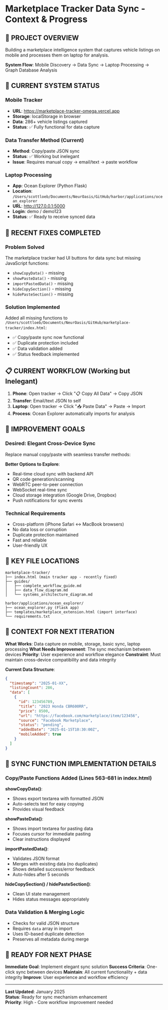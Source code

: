 # Marketplace Tracker Data Sync - Context & Progress

## 🎯 **PROJECT OVERVIEW**
Building a marketplace intelligence system that captures vehicle listings on mobile and processes them on laptop for analysis.

**System Flow**: Mobile Discovery → Data Sync → Laptop Processing → Graph Database Analysis

## 📱 **CURRENT SYSTEM STATUS**

### Mobile Tracker
- **URL**: https://marketplace-tracker-omega.vercel.app
- **Storage**: localStorage in browser
- **Data**: 286+ vehicle listings captured
- **Status**: ✅ Fully functional for data capture

### Data Transfer Method (Current)
- **Method**: Copy/paste JSON sync
- **Status**: ✅ Working but inelegant
- **Issue**: Requires manual copy → email/text → paste workflow

### Laptop Processing
- **App**: Ocean Explorer (Python Flask)
- **Location**: `/Users/scottloeb/Documents/NeurOasis/GitHub/harbor/applications/ocean_explorer`
- **URL**: http://127.0.0.1:5000
- **Login**: demo / demo123
- **Status**: ✅ Ready to receive synced data

## 🔧 **RECENT FIXES COMPLETED**

### Problem Solved
The marketplace tracker had UI buttons for data sync but missing JavaScript functions:
- `showCopyData()` - missing
- `showPasteData()` - missing  
- `importPastedData()` - missing
- `hideCopySection()` - missing
- `hidePasteSection()` - missing

### Solution Implemented
Added all missing functions to `/Users/scottloeb/Documents/NeurOasis/GitHub/marketplace-tracker/index.html`:
- ✅ Copy/paste sync now functional
- ✅ Duplicate protection included
- ✅ Data validation added
- ✅ Status feedback implemented

## 📋 **CURRENT WORKFLOW** (Working but Inelegant)

1. **Phone**: Open tracker → Click "📋 Copy All Data" → Copy JSON
2. **Transfer**: Email/text JSON to self
3. **Laptop**: Open tracker → Click "📥 Paste Data" → Paste → Import
4. **Process**: Ocean Explorer automatically imports for analysis

## 🎯 **IMPROVEMENT GOALS**

### Desired: Elegant Cross-Device Sync
Replace manual copy/paste with seamless transfer methods:

**Better Options to Explore**:
- Real-time cloud sync with backend API
- QR code generation/scanning
- WebRTC peer-to-peer connection
- WebSocket real-time sync
- Cloud storage integration (Google Drive, Dropbox)
- Push notifications for sync events

### Technical Requirements
- Cross-platform (iPhone Safari ↔ MacBook browsers)
- No data loss or corruption
- Duplicate protection maintained
- Fast and reliable
- User-friendly UX

## 📁 **KEY FILE LOCATIONS**

```
marketplace-tracker/
├── index.html (main tracker app - recently fixed)
├── guides/
│   ├── complete_workflow_guide.md
│   ├── data_flow_diagram.md
│   └── systems_architecture_diagram.md

harbor/applications/ocean_explorer/
├── ocean_explorer.py (Flask app)
├── templates/marketplace_extension.html (import interface)
└── requirements.txt
```

## 🧠 **CONTEXT FOR NEXT ITERATION**

**What Works**: Data capture on mobile, storage, basic sync, laptop processing
**What Needs Improvement**: The sync mechanism between devices
**Priority**: User experience and workflow elegance
**Constraint**: Must maintain cross-device compatibility and data integrity

**Current Data Structure**:
```json
{
  "timestamp": "2025-01-XX",
  "listingCount": 286,
  "data": [
    {
      "id": 123456789,
      "title": "2023 Honda CBR600RR",
      "price": 8500,
      "url": "https://facebook.com/marketplace/item/123456",
      "source": "Facebook Marketplace",
      "status": "pending",
      "addedDate": "2025-01-15T10:30:00Z",
      "mobileAdded": true
    }
  ]
}
```

## 🔄 **SYNC FUNCTION IMPLEMENTATION DETAILS**

### Copy/Paste Functions Added (Lines 563-681 in index.html)

**showCopyData()**: 
- Shows export textarea with formatted JSON
- Auto-selects text for easy copying
- Provides visual feedback

**showPasteData()**:
- Shows import textarea for pasting data
- Focuses cursor for immediate pasting
- Clear instructions displayed

**importPastedData()**:
- Validates JSON format
- Merges with existing data (no duplicates)
- Shows detailed success/error feedback
- Auto-hides after 5 seconds

**hideCopySection() / hidePasteSection()**:
- Clean UI state management
- Hides status messages appropriately

### Data Validation & Merging Logic
- Checks for valid JSON structure
- Requires `data` array in import
- Uses ID-based duplicate detection
- Preserves all metadata during merge

## 🚀 **READY FOR NEXT PHASE**

**Immediate Goal**: Implement elegant sync solution
**Success Criteria**: One-click sync between devices
**Maintain**: All current functionality + data integrity
**Improve**: User experience and workflow efficiency

---

**Last Updated**: January 2025  
**Status**: Ready for sync mechanism enhancement  
**Priority**: High - Core workflow improvement needed
